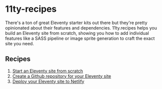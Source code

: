 # 11ty-recipes

There's a ton of great Eleventy starter kits out there but they're pretty opinionated about their features and dependencies. 11ty.recipes helps you build an Eleventy site from scratch, showing you how to add individual features like a SASS pipeline or image sprite generation to craft the exact site you need.

## Recipes

1. [Start an Eleventy site from scratch](/recipes/start-an-eleventy-site-from-scratch/)
2. [Create a Github repository for your Eleventy site](/recipes/create-a-github-repository-for-your-eleventy-site/)
3. [Deploy your Eleventy site to Netlify](/recipes/deploy-your-eleventy-site-to-netlify/)
